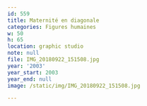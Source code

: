 ```yaml
---
id: 559
title: Maternité en diagonale
categories: Figures humaines
w: 50
h: 65
location: graphic studio
note: null
file: IMG_20180922_151508.jpg
year: '2003'
year_start: 2003
year_end: null
image: /static/img/IMG_20180922_151508.jpg

---
```

